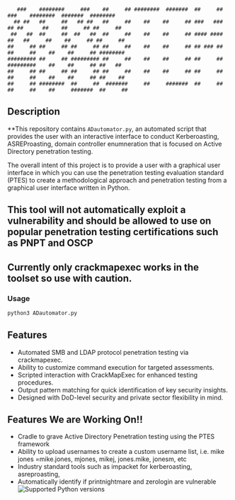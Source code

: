 ```
   ###    ########     ###    ##     ## ########  #######  ##     ##    ###    ########  #######  ########  
  ## ##   ##     ##   ## ##   ##     ##    ##    ##     ## ###   ###   ## ##      ##    ##     ## ##     ## 
 ##   ##  ##     ##  ##   ##  ##     ##    ##    ##     ## #### ####  ##   ##     ##    ##     ## ##     ## 
##     ## ##     ## ##     ## ##     ##    ##    ##     ## ## ### ## ##     ##    ##    ##     ## ########  
######### ##     ## ######### ##     ##    ##    ##     ## ##     ## #########    ##    ##     ## ##   ##   
##     ## ##     ## ##     ## ##     ##    ##    ##     ## ##     ## ##     ##    ##    ##     ## ##    ##  
##     ## ########  ##     ##  #######     ##     #######  ##     ## ##     ##    ##     #######  ##     ## 
```
## Description

**This repository contains `ADautomator.py`, an automated script that provides the user with an interactive interface to conduct Kerberoasting, ASREProasting, domain controller enumneration that is focused on Active Directory penetration testing. 

The overall intent of this project is to provide a user with a graphical user interface in which you can use the penetration testing evaluation standard (PTES) to create a methodological approach and penetration testing from a graphical user interface written in Python. 

## This tool will not automatically exploit a vulnerability and should be allowed to use on popular penetration testing certifications such as PNPT and OSCP

**Currently only crackmapexec works in the toolset so use with caution.**
---

### Usage

```bash
python3 ADautomator.py
```


## Features

- Automated SMB and LDAP protocol penetration testing via crackmapexec.
- Ability to customize command execution for targeted assessments.
- Scripted interaction with CrackMapExec for enhanced testing procedures.
- Output pattern matching for quick identification of key security insights.
- Designed with DoD-level security and private sector flexibility in mind.

## Features We are Working On!!

- Cradle to grave Active Directory Penetration testing using the PTES framework
- Ability to upload usernames to create a custom username list, i.e. mike jones =mike.jones, mjones, mikej, jones.mike, jonesm, etc
- Industry standard tools such as impacket for kerberoasting, asreproasting,
- Automatically identify if printnightmare and zerologin are vulnerable
![Supported Python versions](https://img.shields.io/badge/python-3.7%20|%203.8%20|%203.9%20|%203.10-blue.svg)


